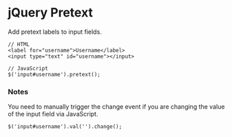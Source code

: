 jQuery Pretext
==============

Add pretext labels to input fields.

    // HTML
    <label for="username">Username</label>
    <input type="text" id="username"></input>
    
    // JavaScript
    $('input#username').pretext();

### Notes

You need to manually trigger the change event if you are changing the value of
the input field via JavaScript.

    $('input#username').val('').change();